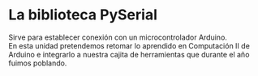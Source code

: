 # La biblioteca PySerial
Sirve para establecer conexión con un microcontrolador Arduino.<br>
En esta unidad pretendemos retomar lo aprendido en Computación II de Arduino e integrarlo a nuestra cajita de herramientas que durante el año fuimos poblando.<br>